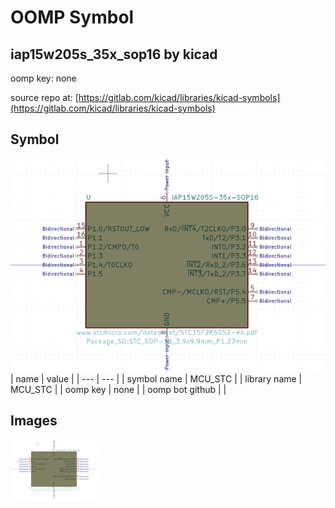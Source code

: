 # OOMP Symbol  
## iap15w205s_35x_sop16  by kicad  
  
oomp key: none  
  
source repo at: [https://gitlab.com/kicad/libraries/kicad-symbols](https://gitlab.com/kicad/libraries/kicad-symbols)  
## Symbol  
  
[![working.png](working_600.png)](working.png)  
| name | value | 
| --- | --- | 
| symbol name | MCU_STC | 
| library name | MCU_STC | 
| oomp key | none | 
| oomp bot github |  | 
## Images  
  
[![working.png](working_140.png)](working.png)  
